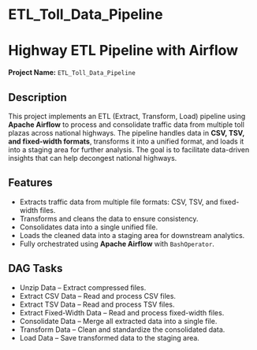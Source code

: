 # ETL_Toll_Data_Pipeline
# Highway ETL Pipeline with Airflow

**Project Name:** `ETL_Toll_Data_Pipeline`  

## Description
This project implements an ETL (Extract, Transform, Load) pipeline using **Apache Airflow** to process and consolidate traffic data from multiple toll plazas across national highways. The pipeline handles data in **CSV, TSV, and fixed-width formats**, transforms it into a unified format, and loads it into a staging area for further analysis. The goal is to facilitate data-driven insights that can help decongest national highways.

## Features
- Extracts traffic data from multiple file formats: CSV, TSV, and fixed-width files.
- Transforms and cleans the data to ensure consistency.
- Consolidates data into a single unified file.
- Loads the cleaned data into a staging area for downstream analytics.
- Fully orchestrated using **Apache Airflow** with `BashOperator`.

## DAG Tasks
- Unzip Data – Extract compressed files.
- Extract CSV Data – Read and process CSV files.
- Extract TSV Data – Read and process TSV files.
- Extract Fixed-Width Data – Read and process fixed-width files.
- Consolidate Data – Merge all extracted data into a single file.
- Transform Data – Clean and standardize the consolidated data.
- Load Data – Save transformed data to the staging area.
